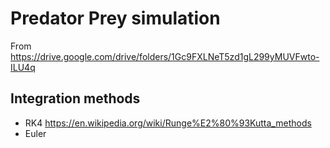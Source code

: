 # Predator Prey simulation

From https://drive.google.com/drive/folders/1Gc9FXLNeT5zd1gL299yMUVFwto-ILU4q


## Integration methods

  - RK4
    https://en.wikipedia.org/wiki/Runge%E2%80%93Kutta_methods
  - Euler
